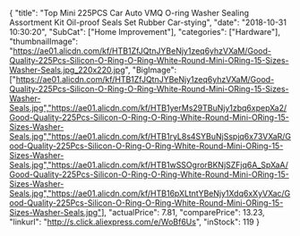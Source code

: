 {
	"title": "Top Mini 225PCS Car Auto VMQ O-ring Washer Sealing Assortment Kit Oil-proof Seals Set Rubber Car-stying",
	"date": "2018-10-31 10:30:20",
	"SubCat": ["Home Improvement"],
	"categories": ["Hardware"],
	"thumbnailImage": "https://ae01.alicdn.com/kf/HTB1ZfJQtnJYBeNjy1zeq6yhzVXaM/Good-Quality-225Pcs-Silicon-O-Ring-O-Ring-White-Round-Mini-ORing-15-Sizes-Washer-Seals.jpg_220x220.jpg",
	"BigImage": ["https://ae01.alicdn.com/kf/HTB1ZfJQtnJYBeNjy1zeq6yhzVXaM/Good-Quality-225Pcs-Silicon-O-Ring-O-Ring-White-Round-Mini-ORing-15-Sizes-Washer-Seals.jpg","https://ae01.alicdn.com/kf/HTB1yerMs29TBuNjy1zbq6xpepXa2/Good-Quality-225Pcs-Silicon-O-Ring-O-Ring-White-Round-Mini-ORing-15-Sizes-Washer-Seals.jpg","https://ae01.alicdn.com/kf/HTB1ryL8s4SYBuNjSspjq6x73VXaR/Good-Quality-225Pcs-Silicon-O-Ring-O-Ring-White-Round-Mini-ORing-15-Sizes-Washer-Seals.jpg","https://ae01.alicdn.com/kf/HTB1wSSOgrorBKNjSZFjq6A_SpXaA/Good-Quality-225Pcs-Silicon-O-Ring-O-Ring-White-Round-Mini-ORing-15-Sizes-Washer-Seals.jpg","https://ae01.alicdn.com/kf/HTB16pXLtntYBeNjy1Xdq6xXyVXac/Good-Quality-225Pcs-Silicon-O-Ring-O-Ring-White-Round-Mini-ORing-15-Sizes-Washer-Seals.jpg"],
	"actualPrice": 7.81,
	"comparePrice": 13.23,
	"linkurl": "http://s.click.aliexpress.com/e/WoBf6Us",
	"inStock": 119
}
